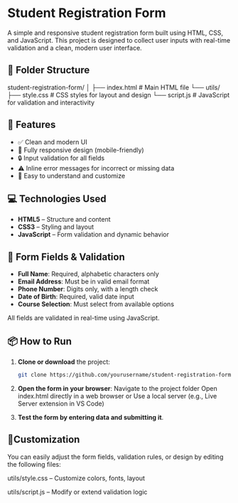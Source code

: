 # Student Registration Form

A simple and responsive student registration form built using HTML, CSS, and JavaScript. This project is designed to collect user inputs with real-time validation and a clean, modern user interface.

## 📁 Folder Structure
student-registration-form/
│
├── index.html # Main HTML file
└── utils/
├── style.css # CSS styles for layout and design
└── script.js # JavaScript for validation and interactivity

## 🚀 Features

- ✅ Clean and modern UI
- 📱 Fully responsive design (mobile-friendly)
- 🔒 Input validation for all fields
- ⚠️ Inline error messages for incorrect or missing data
- 🎯 Easy to understand and customize

## 💻 Technologies Used

- **HTML5** – Structure and content
- **CSS3** – Styling and layout
- **JavaScript** – Form validation and dynamic behavior

## 📝 Form Fields & Validation

- **Full Name**: Required, alphabetic characters only
- **Email Address**: Must be in valid email format
- **Phone Number**: Digits only, with a length check
- **Date of Birth**: Required, valid date input
- **Course Selection**: Must select from available options

All fields are validated in real-time using JavaScript.

## 📦 How to Run

1. **Clone or download** the project:
   ```bash
   git clone https://github.com/yourusername/student-registration-form.git

2. **Open the form in your browser**:
Navigate to the project folder
Open index.html directly in a web browser
or Use a local server (e.g., Live Server extension in VS Code)

3. **Test the form by entering data and submitting it**.

## 🧩Customization

You can easily adjust the form fields, validation rules, or design by editing the following files:

utils/style.css – Customize colors, fonts, layout

utils/script.js – Modify or extend validation logic